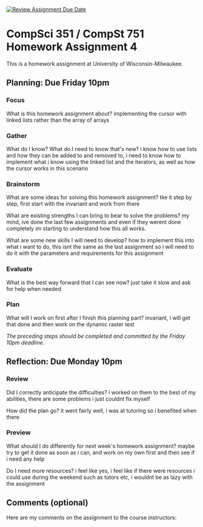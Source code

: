 [![Review Assignment Due Date](https://classroom.github.com/assets/deadline-readme-button-24ddc0f5d75046c5622901739e7c5dd533143b0c8e959d652212380cedb1ea36.svg)](https://classroom.github.com/a/WP_QL4pq)
# CompSci 351 / CompSt 751 Homework Assignment 4

This is a homework assignment at University of Wisconsin-Milwaukee.

## Planning: Due Friday 10pm

### Focus

What is this homework assignment about? implementing the cursor with linked lists rather than the array of arrays

### Gather

What do I know?  What do I need to know that's new? i know how to use lists and how they can be added to and removed to, i need to know how to implement what i know using the linked list and the iterators, as well as how the cursor works in this scenario

### Brainstorm

What are some ideas for solving this homework assignment? tke it step by step, first start with the invariant and work from there

What are existing strengths I can bring to bear to solve the problems? my mind, ive done the last few assignments and even if they werent done completely im starting to understand how this all works.

What are some new skills I will need to develop? how to implement this into what i want to do, this isnt the same as the last assignment so i will need to do it with the parameters and requirements for this assignment

### Evaluate

What is the best way forward that I can see now? just take it slow and ask for help when needed

### Plan

What will I work on first after I finish this planning part? invariant, i will get that done and then work on the dynamic raster test

*The preceding steps should be completed and committed by the
Friday 10pm deadline.*

## Reflection: Due Monday 10pm

### Review

Did I correctly anticipate the difficulties? i worked on them to the best of my abilities, there are some problems i just couldnt fix myself

How did the plan go? it went fairly well, i was at tutoring so i benefited when there

### Preview

What should I do differently for next week's homework assignment? maybe try to get it done as soon as i can, and work on my own first and then see if i need any help

Do I need more resources? i feel like yes, i feel like if there were resources i could use during the weekend such as tutors etc, i wouldnt be as lazy with the assignment

## Comments (optional)

Here are my comments on the assignment to the course instructors:
